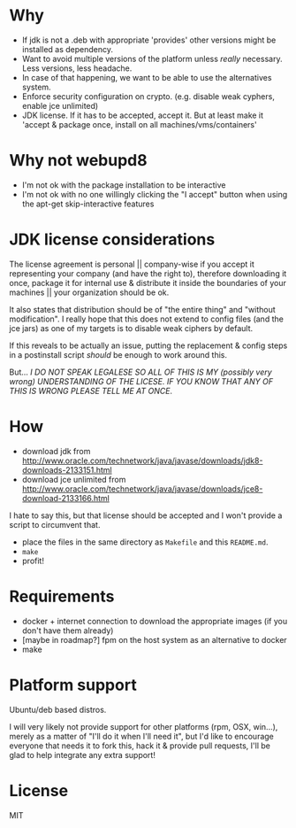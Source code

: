 Why
=
- If jdk is not a .deb with appropriate 'provides' other versions might be installed as dependency.
- Want to avoid multiple versions of the platform unless *really* necessary. Less versions, less headache.
- In case of that happening, we want to be able to use the alternatives system.
- Enforce security configuration on crypto. (e.g. disable weak cyphers, enable jce unlimited)
- JDK license. If it has to be accepted, accept it. But at least make it 'accept & package once, install on all machines/vms/containers'

Why not webupd8
=
- I'm not ok with the package installation to be interactive
- I'm not ok with no one willingly clicking the "I accept" button when using the apt-get skip-interactive features 

JDK license considerations
=
The license agreement is personal || company-wise if you accept it representing your company (and have the right to), therefore downloading it once, package it for internal use & distribute it inside the boundaries of your machines || your organization should be ok.

It also states that distribution should be of "the entire thing" and "without modification". I really hope that this does not extend to config files (and the jce jars) as one of my targets is to disable weak ciphers by default.

If this reveals to be actually an issue, putting the replacement & config steps in a postinstall script *should* be enough to work around this.

But... *I DO NOT SPEAK LEGALESE SO ALL OF THIS IS MY (possibly very wrong) UNDERSTANDING OF THE LICESE. IF YOU KNOW THAT ANY OF THIS IS WRONG PLEASE TELL ME AT ONCE*.

How
=
- download jdk from http://www.oracle.com/technetwork/java/javase/downloads/jdk8-downloads-2133151.html
- download jce unlimited from http://www.oracle.com/technetwork/java/javase/downloads/jce8-download-2133166.html

I hate to say this, but that license should be accepted and I won't provide a script to circumvent that. 

- place the files in the same directory as `Makefile` and this `README.md`.
- `make`
- profit!

Requirements
=
- docker + internet connection to download the appropriate images (if you don't have them already)
- [maybe in roadmap?] fpm on the host system as an alternative to docker
- make

Platform support
=
Ubuntu/deb based distros.

I will very likely not provide support for other platforms (rpm, OSX, win...), merely as a matter of "I'll do it when I'll need it", but I'd like to encourage everyone that needs it to fork this, hack it & provide pull requests, I'll be glad to help integrate any extra support!

License
=
MIT